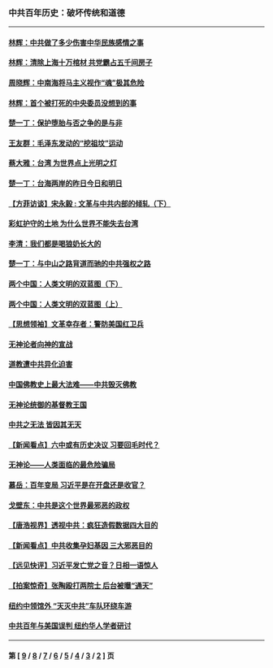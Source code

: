 ### 中共百年历史：破坏传统和道德
---
#### [林辉：中共做了多少伤害中华民族感情之事](../../pages/nf1176114/n14070968.md?09250430) 
#### [林辉：清除上海十万棺材 共党霸占五千间房子](../../pages/nf1176114/n14033735.md?09250430) 
#### [周晓辉：中南海将马主义视作“魂”极其危险](../../pages/nf1176114/n14026892.md?09250430) 
#### [林辉：首个被打死的中央委员没想到的事](../../pages/nf1176114/n13987400.md?09250430) 
#### [楚一丁：保护堕胎与否之争的是与非](../../pages/nf1176114/n13815642.md?09250430) 
#### [王友群：毛泽东发动的“挖祖坟”运动](../../pages/nf1176114/n13723639.md?09250430) 
#### [蔡大雅：台湾 为世界点上光明之灯](../../pages/nf1176114/n13531530.md?09250430) 
#### [楚一丁：台海两岸的昨日今日和明日](../../pages/nf1176114/n13531468.md?09250430) 
#### [【方菲访谈】宋永毅 : 文革与中共内部的倾轧（下）](../../pages/nf1176114/n13486836.md?09250430) 
#### [彩虹护守的土地 为什么世界不能失去台湾](../../pages/nf1176114/n13476849.md?09250430) 
#### [李清：我们都是喝狼奶长大的](../../pages/nf1176114/n13471478.md?09250430) 
#### [楚一丁：与中山之路背道而驰的中共强权之路](../../pages/nf1176114/n13437270.md?09250430) 
#### [两个中国：人类文明的双蓝图（下）](../../pages/nf1176114/n13423132.md?09250430) 
#### [两个中国：人类文明的双蓝图（上）](../../pages/nf1176114/n13422687.md?09250430) 
#### [【思想领袖】文革幸存者：警防美国红卫兵](../../pages/nf1176114/n13339289.md?09250430) 
#### [无神论者向神的宣战](../../pages/nf1176114/n13281535.md?09250430) 
#### [道教遭中共异化迫害](../../pages/nf1176114/n13281463.md?09250430) 
#### [中国佛教史上最大法难——中共毁灭佛教](../../pages/nf1176114/n13281397.md?09250430) 
#### [无神论统御的基督教王国](../../pages/nf1176114/n13281280.md?09250430) 
#### [中共之无法 皆因其无天](../../pages/nf1176114/n13281088.md?09250430) 
#### [【新闻看点】六中或有历史决议 习要回毛时代？](../../pages/nf1176114/n13222895.md?09250430) 
#### [无神论——人类面临的最危险骗局](../../pages/nf1176114/n13196137.md?09250430) 
#### [慕岳：百年变局 习近平是在开盘还是收官？](../../pages/nf1176114/n13206516.md?09250430) 
#### [戈壁东：中共是这个世界最邪恶的政权](../../pages/nf1176114/n13085641.md?09250430) 
#### [【唐浩视界】透视中共：疯狂造假数据四大目的](../../pages/nf1176114/n13080590.md?09250430) 
#### [【新闻看点】中共收集孕妇基因 三大邪恶目的](../../pages/nf1176114/n13077182.md?09250430) 
#### [【远见快评】习近平发亡党之音？日相一语惊人](../../pages/nf1176114/n13074809.md?09250430) 
#### [【拍案惊奇】张陶殴打两院士 后台被曝“通天”](../../pages/nf1176114/n13070496.md?09250430) 
#### [纽约中领馆外 “天灭中共”车队环绕车游](../../pages/nf1176114/n13070693.md?09250430) 
#### [中共百年与美国误判 纽约华人学者研讨](../../pages/nf1176114/n13067969.md?09250430) 

---
#### 第 [ [9](./9.md?09250430) / [8](./8.md?09250430) / [7](./7.md?09250430) / [6](./6.md?09250430) / [5](./5.md?09250430) / [4](./4.md?09250430) / [3](./3.md?09250430) / [2](./2.md?09250430) ] 页
